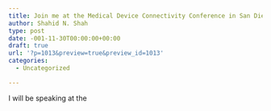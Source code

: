 ```yaml
---
title: Join me at the Medical Device Connectivity Conference in San Diego Sep 28-29
author: Shahid N. Shah
type: post
date: -001-11-30T00:00:00+00:00
draft: true
url: '?p=1013&preview=true&preview_id=1013'
categories:
  - Uncategorized

---
```

I will be speaking at the